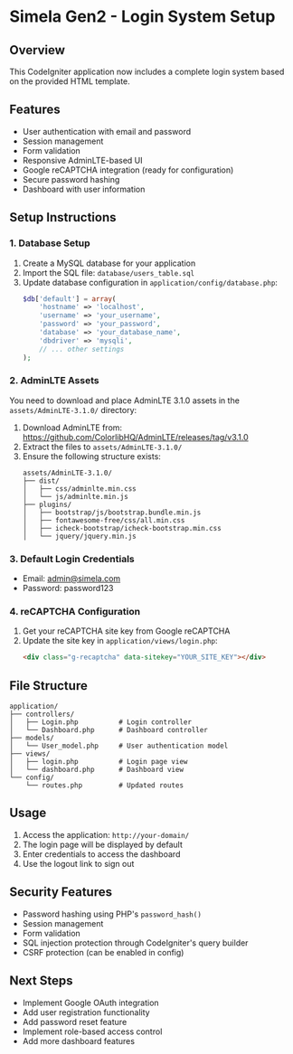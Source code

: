 # Simela Gen2 - Login System Setup

## Overview
This CodeIgniter application now includes a complete login system based on the provided HTML template.

## Features
- User authentication with email and password
- Session management
- Form validation
- Responsive AdminLTE-based UI
- Google reCAPTCHA integration (ready for configuration)
- Secure password hashing
- Dashboard with user information

## Setup Instructions

### 1. Database Setup
1. Create a MySQL database for your application
2. Import the SQL file: `database/users_table.sql`
3. Update database configuration in `application/config/database.php`:
   ```php
   $db['default'] = array(
       'hostname' => 'localhost',
       'username' => 'your_username',
       'password' => 'your_password',
       'database' => 'your_database_name',
       'dbdriver' => 'mysqli',
       // ... other settings
   );
   ```

### 2. AdminLTE Assets
You need to download and place AdminLTE 3.1.0 assets in the `assets/AdminLTE-3.1.0/` directory:

1. Download AdminLTE from: https://github.com/ColorlibHQ/AdminLTE/releases/tag/v3.1.0
2. Extract the files to `assets/AdminLTE-3.1.0/`
3. Ensure the following structure exists:
   ```
   assets/AdminLTE-3.1.0/
   ├── dist/
   │   ├── css/adminlte.min.css
   │   └── js/adminlte.min.js
   ├── plugins/
   │   ├── bootstrap/js/bootstrap.bundle.min.js
   │   ├── fontawesome-free/css/all.min.css
   │   ├── icheck-bootstrap/icheck-bootstrap.min.css
   │   └── jquery/jquery.min.js
   ```

### 3. Default Login Credentials
- Email: admin@simela.com
- Password: password123

### 4. reCAPTCHA Configuration
1. Get your reCAPTCHA site key from Google reCAPTCHA
2. Update the site key in `application/views/login.php`:
   ```html
   <div class="g-recaptcha" data-sitekey="YOUR_SITE_KEY"></div>
   ```

## File Structure
```
application/
├── controllers/
│   ├── Login.php          # Login controller
│   └── Dashboard.php      # Dashboard controller
├── models/
│   └── User_model.php     # User authentication model
├── views/
│   ├── login.php          # Login page view
│   └── dashboard.php      # Dashboard view
└── config/
    └── routes.php         # Updated routes
```

## Usage
1. Access the application: `http://your-domain/`
2. The login page will be displayed by default
3. Enter credentials to access the dashboard
4. Use the logout link to sign out

## Security Features
- Password hashing using PHP's `password_hash()`
- Session management
- Form validation
- SQL injection protection through CodeIgniter's query builder
- CSRF protection (can be enabled in config)

## Next Steps
- Implement Google OAuth integration
- Add user registration functionality
- Add password reset feature
- Implement role-based access control
- Add more dashboard features
